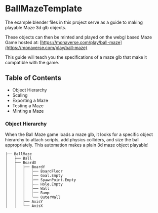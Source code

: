# BallMazeTemplate

The example blender files in this project serve as a guide to making playable Maze 3d glb objects.

These objects can then be minted and played on the webgl based Maze Game hosted at: [https://monaverse.com/play/ball-maze](https://monaverse.com/play/ball-maze)

This guide will teach you the specifications of a maze glb that make it compatible with the game.

## Table of Contents

* Object Hierarchy
* Scaling
* Exporting a Maze
* Testing a Maze
* Minting a Maze

### Object Hierarchy

When the Ball Maze game loads a maze glb, it looks for a specific object hierarchy to attach scripts, add physics colliders, and size the ball appropriately. This automation makes a plain 3d maze object playable!

```
├── BallMaze
│   ├── Ball
│   ├── BoardX
│   │   ├── BoardY
│   │   │   ├── BoardFloor
│   │   │   ├── Goal.Empty
│   │   │   ├── SpawnPoint.Empty
│   │   │   ├── Hole.Empty
│   │   │   ├── Wall
│   │   │   ├── Ramp
│   │   │   └── OuterWall
│   │   ├── AxisY
│   │   └── AxisX
```
